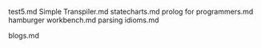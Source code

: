 test5.md
Simple Transpiler.md
statecharts.md
prolog for programmers.md
hamburger workbench.md
parsing idioms.md

blogs.md

